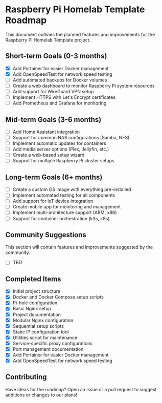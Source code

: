 # Raspberry Pi Homelab Template Roadmap

This document outlines the planned features and improvements for the Raspberry Pi Homelab Template project.

## Short-term Goals (0-3 months)

- [x] Add Portainer for easier Docker management
- [x] Add OpenSpeedTest for network speed testing
- [ ] Add automated backups for Docker volumes
- [ ] Create a web dashboard to monitor Raspberry Pi system resources
- [ ] Add support for WireGuard VPN setup
- [ ] Implement HTTPS with Let's Encrypt certificates
- [ ] Add Prometheus and Grafana for monitoring

## Mid-term Goals (3-6 months)

- [ ] Add Home Assistant integration
- [ ] Support for common NAS configurations (Samba, NFS)
- [ ] Implement automatic updates for containers
- [ ] Add media server options (Plex, Jellyfin, etc.)
- [ ] Create a web-based setup wizard
- [ ] Support for multiple Raspberry Pi cluster setups

## Long-term Goals (6+ months)

- [ ] Create a custom OS image with everything pre-installed
- [ ] Implement automated testing for all components
- [ ] Add support for IoT device integration
- [ ] Create mobile app for monitoring and management
- [ ] Implement multi-architecture support (ARM, x86)
- [ ] Support for container orchestration (k3s, k8s)

## Community Suggestions

This section will contain features and improvements suggested by the community.

- [ ] TBD

## Completed Items

- [x] Initial project structure
- [x] Docker and Docker Compose setup scripts
- [x] Pi-hole configuration
- [x] Basic Nginx setup
- [x] Project documentation
- [x] Modular Nginx configuration
- [x] Sequential setup scripts
- [x] Static IP configuration tool
- [x] Utilities script for maintenance
- [x] Service-specific proxy configurations
- [x] Port management documentation
- [x] Add Portainer for easier Docker management
- [x] Add OpenSpeedTest for network speed testing

## Contributing

Have ideas for the roadmap? Open an issue or a pull request to suggest additions or changes to our plans!
